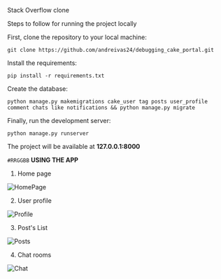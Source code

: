 Stack Overflow clone

Steps to follow for running the project locally

First, clone the repository to your local machine:

    git clone https://github.com/andreivas24/debugging_cake_portal.git

Install the requirements:

    pip install -r requirements.txt

Create the database:

    python manage.py makemigrations cake_user tag posts user_profile comment chats like notifications && python manage.py migrate

Finally, run the development server:

    python manage.py runserver

The project will be available at **127.0.0.1:8000**


`#RRGGBB`
**USING THE APP**

1. Home page

![HomePage](https://user-images.githubusercontent.com/92268035/224705488-635f3244-b476-4da9-8f2d-cb25fb9dc2b0.jpeg)

2. User profile

![Profile](https://user-images.githubusercontent.com/92268035/224705306-025636ba-7e86-495c-9504-d02b9cbdb41b.jpeg)

3. Post's List

![Posts](https://user-images.githubusercontent.com/92268035/224705599-d56ade2c-ce5f-40ca-b6ba-476c1486b630.jpeg)

4. Chat rooms

![Chat](https://user-images.githubusercontent.com/92268035/224705652-819849dd-fff7-4901-a961-e68cb6f2b64c.jpeg)


